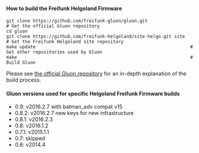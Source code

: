 #### How to build the Freifunk Helgoland Firmware

    git clone https://github.com/freifunk-gluon/gluon.git                  # Get the official Gluon repository
    cd gluon
    git clone https://github.com/freifunk-helgoland/site-helgo.git site    # Get the Freifunk Helgoland site repository
    make update                                                          # Get other repositories used by Gluon
    make                                                                 # Build Gluon

Please see [the official Gluon repository](https://github.com/freifunk-gluon/gluon) for an in-depth explanation of the build process.


#### Gluon versions used for specific Helgoland Freifunk Firmware builds

- 0.9:    v2016.2.7 with batman_adv compat v15
- 0.8.2:  v2016.2.7 new keys for new infrastructure
- 0.8.1:  v2016.2.3
- 0.8:    v2016.1.2
- 0.7.1:  v2015.1.1
- 0.7:    skipped
- 0.6:    v2014.4
